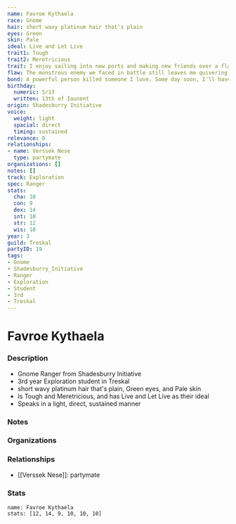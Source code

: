 ```yaml
---
name: Favroe Kythaela
race: Gnome
hair: short wavy platinum hair that's plain
eyes: Green
skin: Pale
ideal: Live and Let Live
trait1: Tough
trait2: Meretricious
trait: I enjoy sailing into new ports and making new friends over a flagon of ale.
flaw: The monstrous enemy we faced in battle still leaves me quivering with fear.
bond: A powerful person killed someone I love. Some day soon, I'll have my revenge.
birthday:
  numeric: 5/13
  written: 13th of Iounent
origin: Shadesburry Initiative
voice:
  weight: light
  spacial: direct
  timing: sustained
relevance: 0
relationships:
- name: Verssek Nese
  type: partymate
organizations: []
notes: []
track: Exploration
spec: Ranger
stats:
  cha: 10
  con: 9
  dex: 14
  int: 10
  str: 12
  wis: 10
year: 3
guild: Treskal
partyID: 19
tags:
- Gnome
- Shadesburry_Initiative
- Ranger
- Exploration
- Student
- 3rd
- Treskal
---
```

# Favroe Kythaela
### Description
- Gnome Ranger from Shadesburry Initiative
- 3rd year Exploration student in Treskal
- short wavy platinum hair that's plain, Green eyes, and Pale skin
- Is Tough and Meretricious, and has Live and Let Live as their ideal
- Speaks in a light, direct, sustained manner

### Notes

### Organizations

### Relationships
- [[Verssek Nese]]: partymate

### Stats
```statblock
name: Favroe Kythaela
stats: [12, 14, 9, 10, 10, 10]
```